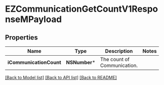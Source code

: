 # EZCommunicationGetCountV1ResponseMPayload

## Properties
Name | Type | Description | Notes
------------ | ------------- | ------------- | -------------
**iCommunicationCount** | **NSNumber*** | The count of Communication. | 

[[Back to Model list]](../README.md#documentation-for-models) [[Back to API list]](../README.md#documentation-for-api-endpoints) [[Back to README]](../README.md)


